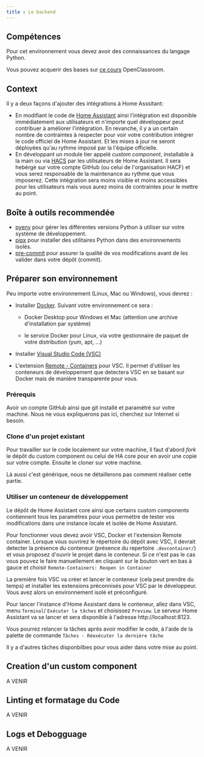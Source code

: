 ```yaml
---
title : Le backend
---
```


## Compétences

Pour cet environnement vous devez avoir des connaissances du langage Python.

Vous pouvez acquerir des bases sur [ce cours](https://openclassrooms.com/fr/courses/4262331-demarrez-votre-projet-avec-python) OpenClassroom.


## Context

Il y a deux façons d'ajouter des intégrations à Home Asssitant:

- En modifiant le code de [Home Assistant](https://github.com/home-assistant/core)
ainsi l'intégration est disponible immédiatement aux utilisateurs
et n'importe quel développeur peut contribuer à améliorer l'intégration.
En revanche, il y a un certain nombre de contraintes à respecter
pour voir votre contribution intégrer le code officiel de Home Assistant.
Et les mises à jour ne seront déployées qu'au rythme imposé par la l'équipe officielle.
- En développant un module tier appelé *custom component*, installable à la main
ou via [HACS](https://hacs.xyz) par les utilisateurs de Home Assistant.
Il sera hebérgé sur votre compte GitHub (ou celui de l'organisation HACF)
et vous serez responsable de la maintenance au rythme que vous imposerez.
Cette intégration sera moins visible et moins accessibles pour les utilisateurs
mais vous aurez moins de contraintes pour le mettre au point.

## Boîte à outils recommendée

- [pyenv](https://github.com/pyenv/pyenv) pour gérer les différentes versions Python à utiliser sur votre système de développement.
- [pipx](https://pipxproject.github.io/pipx/) pour installer des utilitaires Python dans des environnements isolés.
- [pre-commit](https://pre-commit.com/) pour assurer la qualité de vos modifications avant de les valider dans votre dépôt (commit).

## Préparer son environnement

Peu importe votre environnement (Linux, Mac ou Windows), vous devrez :

- Installer [Docker](https://www.docker.com/get-started). Suivant votre environnement ce sera :

  - Docker Desktop pour Windows et Mac (attention une archive d'installation par système)

  - le service Docker pour Linux, via votre gestionnaire de paquet de votre distribution (yum, apt, ...)

- Installer [Visual Studio Code (VSC)](https://code.visualstudio.com/Download)

- L'extension [Remote - Containers](https://marketplace.visualstudio.com/items?itemName=ms-vscode-remote.remote-containers) pour VSC.
Il permet d'utiliser les conteneurs de développement que detectera VSC
en se basant sur Docker mais de manière transparente pour vous.

### Prérequis

Avoir un compte GitHub ainsi que git installé et paramétré sur votre machine.
Nous ne vous expliquerons pas ici, cherchez sur Internet si besoin.

### Clone d'un projet existant

Pour travailler sur le code localement sur votre machine,
il faut d'abord *fork* le dépôt du custom component ou celui de HA core
pour en avoir une copie sur votre compte.
Ensuite le cloner sur votre machine.

Là aussi c'est générique, nous ne détaillerons pas comment réaliser cette partie.

### Utiliser un conteneur de développement

Le dépôt de Home Assistant core ainsi que certains custom components contiennent
tous les paramétres pour vous permettre de tester vos modifications
dans une instance locale et isolée de Home Assistant.

Pour fonctionner vous devez avoir VSC, Docker et l'extension Remote container.
Lorsque vous ouvrirez le répertoire du dépôt avec VSC, il devrait detecter la
présence du conteneur (présence du repertoire `.devcontainer/`) et vous proposez d'ouvrir
le projet dans le conteneur. Si ce n'est pas le cas vous pouvez le faire manuellement
en cliquant sur le bouton vert en bas à gauce et choisir `Remote-Containers: Reopen in Container`

La première fois VSC va créer et lancer le conteneur (cela peut prendre du temps)
et installer les extensions préconnisés pour VSC par le développeur. Vous avez alors un environnement isolé et préconfiguré.

<!-- markdown-link-check-disable -->
Pour lancer l'instance d'Home Assistant dans le conteneur, allez dans VSC,
menu `Terminal`/ `Exécuter la tâches` et choisissez `Preview`.
Le serveur Home Assistant va se lancer et sera disponible à l'adresse http://localhost:8123.
<!-- markdown-link-check-enable -->

Vous pourrez relancer la tâches après avoir modifier le code,
à l'aide de la palette de commande `Tâches - Réexécuter la dernière tâche`

Il y a d'autres tâches disponbilbes pour vous aider dans votre mise au point.

## Creation d'un custom component

A VENIR

## Linting et formatage du Code

A VENIR

## Logs et Debogguage

A VENIR
